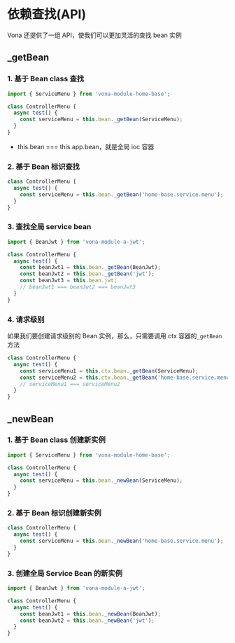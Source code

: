 # 依赖查找(API)

Vona 还提供了一组 API，使我们可以更加灵活的查找 bean 实例

## _getBean

### 1. 基于 Bean class 查找

``` typescript
import { ServiceMenu } from 'vona-module-home-base';

class ControllerMenu {
  async test() {
    const serviceMenu = this.bean._getBean(ServiceMenu);
  }
}
```

- this.bean === this.app.bean，就是全局 ioc 容器

### 2. 基于 Bean 标识查找

``` typescript
class ControllerMenu {
  async test() {
    const serviceMenu = this.bean._getBean('home-base.service.menu');
  }
}
```

### 3. 查找全局 service bean

``` typescript
import { BeanJwt } from 'vona-module-a-jwt';

class ControllerMenu {
  async test() {
    const beanJwt1 = this.bean._getBean(BeanJwt);
    const beanJwt2 = this.bean._getBean('jwt');
    const beanJwt3 = this.bean.jwt;
    // beanJwt1 === beanJwt2 === beanJwt3
  }
}
```

### 4. 请求级别

如果我们要创建请求级别的 Bean 实例，那么，只需要调用 ctx 容器的`_getBean`方法

``` typescript
class ControllerMenu {
  async test() {
    const serviceMenu1 = this.ctx.bean._getBean(ServiceMenu);
    const serviceMenu2 = this.ctx.bean._getBean('home-base.service.menu');
    // serviceMenu1 === serviceMenu2
  }
}
```

## _newBean

### 1. 基于 Bean class 创建新实例

``` typescript
import { ServiceMenu } from 'vona-module-home-base';

class ControllerMenu {
  async test() {
    const serviceMenu = this.bean._newBean(ServiceMenu);
  }
}
```

### 2. 基于 Bean 标识创建新实例

``` typescript
class ControllerMenu {
  async test() {
    const serviceMenu = this.bean._newBean('home-base.service.menu');
  }
}
```

### 3. 创建全局 Service Bean 的新实例

``` typescript
import { BeanJwt } from 'vona-module-a-jwt';

class ControllerMenu {
  async test() {
    const beanJwt1 = this.bean._newBean(BeanJwt);
    const beanJwt2 = this.bean._newBean('jwt');
  }
}
```
